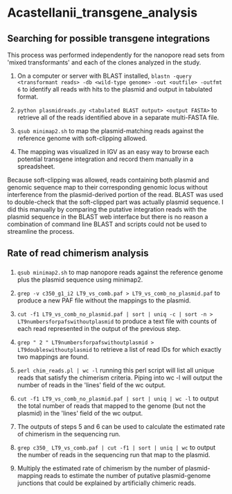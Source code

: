 # Acastellanii_transgene_analysis

## Searching for possible transgene integrations

This process was performed independently for the nanopore read sets from 'mixed transformants' and each of the clones analyzed in the study. 

1. On a computer or server with BLAST installed, `blastn -query <transformant reads> -db <wild-type genome> -out <outfile> -outfmt 6` to identify all reads with hits to the plasmid and output in tabulated format.

2. `python plasmidreads.py <tabulated BLAST output> <output FASTA>` to retrieve all of the reads identified above in a separate multi-FASTA file.

3. `qsub minimap2.sh` to map the plasmid-matching reads against the reference genome with soft-clipping allowed.

4. The mapping was visualized in IGV as an easy way to browse each potential transgene integration and record them manually in a spreadsheet.

  Because soft-clipping was allowed, reads containing both plasmid and genomic sequence map to their corresponding genomic locus without interference from the plasmid-derived portion of the read. BLAST was used to double-check that the soft-clipped part was actually plasmid sequence. I did this manually by comparing the putative integration reads with the plasmid sequence in the BLAST web interface but there is no reason a combination of command line BLAST and scripts could not be used to streamline the process.


## Rate of read chimerism analysis

### 

1. `qsub minimap2.sh` to map nanopore reads against the reference genome plus the plasmid sequence using minimap2. 

2. `grep -v c350_g1_i2 LT9_vs_comb.paf > LT9_vs_comb_no_plasmid.paf` to produce a new PAF file without the mappings to the plasmid. 

3. `cut -f1 LT9_vs_comb_no_plasmid.paf | sort | uniq -c | sort -n > LT9numbersforpafswithoutplasmid` to produce a text file with counts of each read represented in the output of the previous step.

4. `grep " 2 " LT9numbersforpafswithoutplasmid > LT9doubleswithoutplasmid` to retrieve a list of read IDs for which exactly two mappings are found.
   
5. `perl chim_reads.pl | wc -l` running this perl script will list all unique reads that satisfy the chimerism criteria. Piping into wc -l will output the number of reads in the 'lines' field of the wc output.

6. `cut -f1 LT9_vs_comb_no_plasmid.paf | sort | uniq | wc -l` to output the total number of reads that mapped to the genome (but not the plasmid) in the 'lines' field of the wc output.

7. The outputs of steps 5 and 6 can be used to calculate the estimated rate of chimerism in the sequencing run.

8. `grep c350_ LT9_vs_comb.paf | cut -f1 | sort | uniq | wc` to output the number of reads in the sequencing run that map to the plasmid.

9. Multiply the estimated rate of chimerism by the number of plasmid-mapping reads to estimate the number of putative plasmid-genome junctions that could be explained by artificially chimeric reads.

## 
